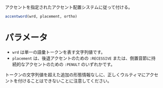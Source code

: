 アクセントを指定されたアクセント配置システムに従って付ける。

```julia
accentword(wrd, placement, ortho)

```

# パラメータ

  * `wrd` は単一の語彙トークンを表す文字列値です。
  * `placement` は、後退アクセントのための `:RECESSIVE` または、倒置音節に持続的なアクセントのための `:PENULT` のいずれかです。

トークンの文字列値を超えた追加の形態情報なしに、正しくウルティマにアクセントを付けることはできないことに注意してください。
